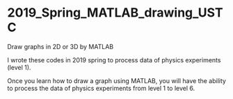 # 2019_Spring_MATLAB_drawing_USTC
Draw graphs in 2D or 3D by MATLAB

I wrote these codes in 2019 spring to process data of physics experiments (level 1).

Once you learn how to draw a graph using MATLAB, you will have the ability to process the data of physics experiments from level 1 to level 6.
